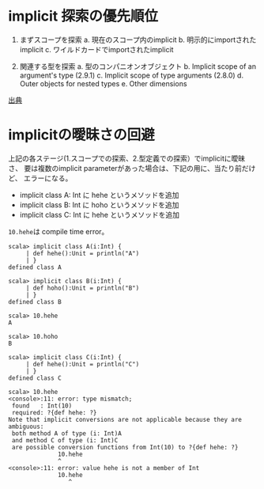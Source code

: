 <!--
title: 暗黙的でない implicit の使用法
tags:  Scala
id:    52424ab5cb375c9b41d6
-->
# implicit 探索の優先順位

1. まずスコープを探索
    a. 現在のスコープ内のimplicit
    b. 明示的にimportされたimplicit
    c. ワイルドカードでimportされたimplicit

2. 関連する型を探索
    a. 型のコンパニオンオブジェクト
    b. Implicit scope of an argument's type (2.9.1)
    c. Implicit scope of type arguments (2.8.0)
    d. Outer objects for nested types
    e. Other dimensions

[出典](https://stackoverflow.com/questions/5598085/where-does-scala-look-for-implicits)


# implicitの曖昧さの回避

上記の各ステージ(1.スコープでの探索、2.型定義での探索）でimplicitに曖昧さ、
要は複数のimplicit parameterがあった場合は、下記の用に、当たり前だけど、
エラーになる。


- implicit class A: Int に hehe というメソッドを追加
- implicit class B: Int に hoho というメソッドを追加
- implicit class C: Int に hehe というメソッドを追加

`10.hehe`は compile time error。


```
scala> implicit class A(i:Int) {
     | def hehe():Unit = println("A")
     | }
defined class A

scala> implicit class B(i:Int) {
     | def hoho():Unit = println("B")
     | }
defined class B

scala> 10.hehe
A

scala> 10.hoho
B

scala> implicit class C(i:Int) {
     | def hehe():Unit = println("C")
     | }
defined class C

scala> 10.hehe
<console>:11: error: type mismatch;
 found   : Int(10)
 required: ?{def hehe: ?}
Note that implicit conversions are not applicable because they are ambiguous:
 both method A of type (i: Int)A
 and method C of type (i: Int)C
 are possible conversion functions from Int(10) to ?{def hehe: ?}
              10.hehe
              ^
<console>:11: error: value hehe is not a member of Int
              10.hehe
                 ^

```
